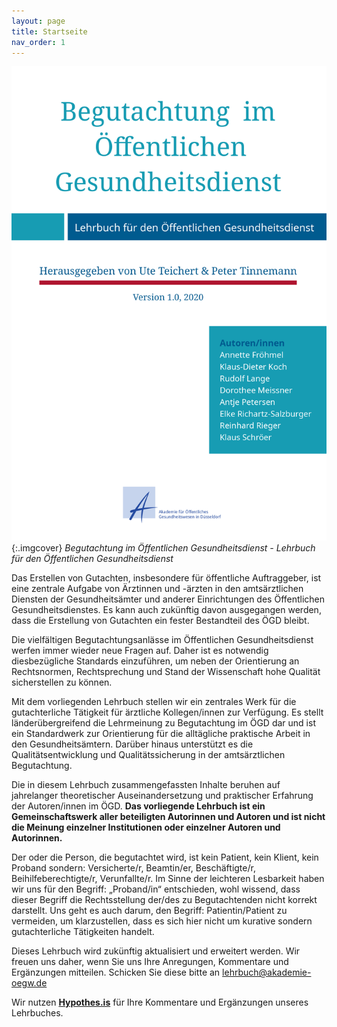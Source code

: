 ```yaml
---
layout: page
title: Startseite
nav_order: 1
---
```


![Begutachtung im Öffentlichen Gesundheitsdienst Buch](images/cover.png "Begutachtung im Öffentlichen Gesundheitsdienst Buch"){:.imgcover}
*Begutachtung im Öffentlichen Gesundheitsdienst - Lehrbuch für den Öffentlichen Gesundheitsdienst*

Das Erstellen von Gutachten, insbesondere für öffentliche Auftraggeber,
ist eine zentrale Aufgabe von Ärztinnen und -ärzten in den
amtsärztlichen Diensten der Gesundheitsämter und anderer Einrichtungen
des Öffentlichen Gesundheitsdienstes. Es kann auch zukünftig davon
ausgegangen werden, dass die Erstellung von Gutachten ein fester
Bestandteil des ÖGD bleibt.

Die vielfältigen Begutachtungsanlässe im Öffentlichen Gesundheitsdienst
werfen immer wieder neue Fragen auf. Daher ist es notwendig
diesbezügliche Standards einzuführen, um neben der Orientierung an
Rechtsnormen, Rechtsprechung und Stand der Wissenschaft hohe Qualität
sicherstellen zu können.

Mit dem vorliegenden Lehrbuch stellen wir ein zentrales Werk für die
gutachterliche Tätigkeit für ärztliche Kollegen/innen zur Verfügung. Es
stellt länderübergreifend die Lehrmeinung zu Begutachtung im ÖGD dar und
ist ein Standardwerk zur Orientierung für die alltägliche praktische
Arbeit in den Gesundheitsämtern. Darüber hinaus unterstützt es die
Qualitätsentwicklung und Qualitätssicherung in der amtsärztlichen
Begutachtung.

Die in diesem Lehrbuch zusammengefassten Inhalte beruhen auf jahrelanger
theoretischer Auseinandersetzung und praktischer Erfahrung der
Autoren/innen im ÖGD. **Das vorliegende Lehrbuch ist ein
Gemeinschaftswerk aller beteiligten Autorinnen und Autoren und ist nicht
die Meinung einzelner Institutionen oder einzelner Autoren und
Autorinnen.**

Der oder die Person, die begutachtet wird, ist kein Patient, kein
Klient, kein Proband sondern: Versicherte/r, Beamtin/er, Beschäftigte/r,
Beihilfeberechtigte/r, Verunfallte/r. Im Sinne der leichteren Lesbarkeit
haben wir uns für den Begriff: „Proband/in“ entschieden, wohl wissend,
dass dieser Begriff die Rechtsstellung der/des zu Begutachtenden nicht
korrekt darstellt. Uns geht es auch darum, den Begriff:
Patientin/Patient zu vermeiden, um klarzustellen, dass es sich hier
nicht um kurative sondern gutachterliche Tätigkeiten handelt.

Dieses Lehrbuch wird zukünftig aktualisiert und erweitert werden. Wir
freuen uns daher, wenn Sie uns Ihre Anregungen, Kommentare und
Ergänzungen mitteilen. Schicken Sie diese bitte an
lehrbuch@akademie-oegw.de

Wir nutzen
**[Hypothes.is](https://hypothes.is/ "https://hypothes.is/")** für Ihre
Kommentare und Ergänzungen unseres Lehrbuches.
